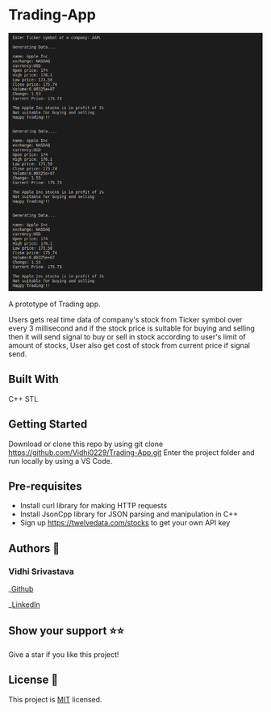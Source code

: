 # Trading-App

![Screenshot](./output.png)

A prototype of Trading app.

Users gets real time data of company's stock from Ticker symbol over every 3 millisecond and if the stock price is suitable for buying and selling then it will send signal to buy or sell in stock according to user's limit of amount of stocks, User also get cost of stock from current price if signal send.

## Built With

C++ STL

## Getting Started

Download or clone this repo by using git clone https://github.com/Vidhi0229/Trading-App.git
Enter the project folder and run locally by using a VS Code.

## Pre-requisites
- Install curl library for making HTTP requests
- Install JsonCpp library for JSON parsing and manipulation in C++
- Sign up https://twelvedata.com/stocks to get your own API key

## Authors 👤

### Vidhi Srivastava

_[Github](https://github.com/Vidhi0229)

_[LinkedIn](https://www.linkedin.com/in/vidhisrivastava01/)

## Show your support ⭐️⭐️

Give a star if you like this project!

## License 📝

This project is [MIT](https://www.mit.edu/~amini/LICENSE.md) licensed.